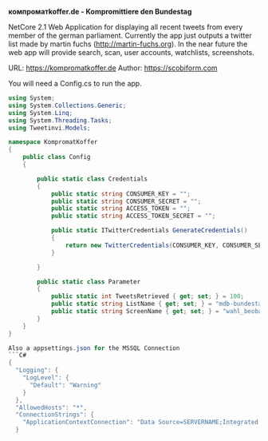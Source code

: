 <b>компроматkoffer.de - Kompromittiere den Bundestag</b>

NetCore 2.1 Web Application for displaying all recent tweets from every member of the german parliament. Currently the app just outputs a twitter list made by martin fuchs (http://martin-fuchs.org). In the near future the web app will provide search, scan, user accounts, watchlists, screenshots.

URL: https://kompromatkoffer.de
Author: https://scobiform.com

You will need a Config.cs to run the app.

```C#
using System;
using System.Collections.Generic;
using System.Linq;
using System.Threading.Tasks;
using Tweetinvi.Models;

namespace KompromatKoffer
{
    public class Config
    {

        public static class Credentials
        {
            public static string CONSUMER_KEY = "";
            public static string CONSUMER_SECRET = "";
            public static string ACCESS_TOKEN = "";
            public static string ACCESS_TOKEN_SECRET = "";

            public static ITwitterCredentials GenerateCredentials()
            {
                return new TwitterCredentials(CONSUMER_KEY, CONSUMER_SECRET, ACCESS_TOKEN, ACCESS_TOKEN_SECRET);
            }

        }

        public static class Parameter
        {
            public static int TweetsRetrieved { get; set; } = 100;
            public static string ListName { get; set; } = "mdb-bundestag";
            public static string ScreenName { get; set; } = "wahl_beobachter";
        }
    }
} 

Also a appsettings.json for the MSSQL Connection
```C#
{
  "Logging": {
    "LogLevel": {
      "Default": "Warning"
    }
  },
  "AllowedHosts": "*",
  "ConnectionStrings": {
    "ApplicationContextConnection": "Data Source=SERVERNAME;Integrated Security=False;User ID=USERLOGIN;Password=PASSWORD;Connect Timeout=30;Encrypt=False;TrustServerCertificate=True;ApplicationIntent=ReadWrite;MultiSubnetFailover=False"
  }

